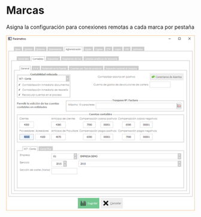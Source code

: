 # Marcas

Asigna la configuración para conexiones remotas a cada marca por pestaña

![](../../../../.gitbook/assets/image%20%28271%29.png)

